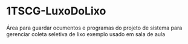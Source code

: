 # 1TSCG-LuxoDoLixo
Área para guardar ocumentos e programas do projeto de sistema para gerenciar coleta seletiva de lixo
exemplo usado em sala de aula
